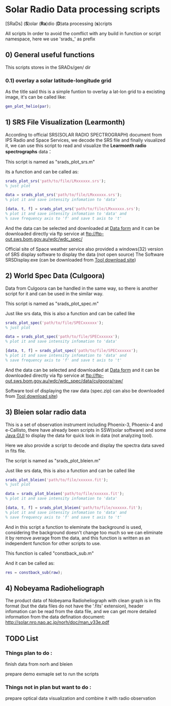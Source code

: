 # **S**olar **Ra**dio  **D**ata processing **s**cripts

 [SRaDs] (**S**)olar (**Ra**)dio  (**D**)ata processing (**s**)cripts

All scripts In order to avoid the comflict with any build in function or script namespace, here we use 'srads_' as prefix

## 0)  General useful functions

This scripts stores in the SRADs/gen/ dir
### 0.1) overlay a solar latitude-longitude grid

As the title said this is a simple funtion to overlay a lat-lon grid to a excisting image, it's can be called like:

```matlab
gen_plot_helio(par);
```

## 1)  SRS File Visualization (Learmonth)

According to official SRS(SOLAR RADIO SPECTROGRAPH)  document from IPS Radio and Space Services, we decode the SRS file and finally visualized it, we can use this script to read and visualize the **Learmonth radio spectrographs** data：

This script is named as "srads_plot_srs.m"

its a function and can be called as:

```matlab
srads_plot_srs('path/to/file/LMxxxxxx.srs'); 
% just plot

data = srads_plot_srs('path/to/file/LMxxxxxx.srs');
% plot it and save intensity infomation to 'data'

[data, t, f] = srads_plot_srs('path/to/file/LMxxxxxx.srs'); 
% plot it and save intensity infomation to 'data' and 
% save frequency axis to 'f' and save t axis to 't'
```

And the data can be selected and downloaded at [Data form](http://www.sws.bom.gov.au/World_Data_Centre/1/9) and it can be downloaded directly via ftp service at ftp://ftp-out.sws.bom.gov.au/wdc/wdc_spec/

Official site of Space weather service also provided a windows(32) version of SRS display software to display the data (not open source) The Software SRSDisplay.exe (can be downloaded from [Tool download site](http://www.sws.bom.gov.au/World_Data_Centre/1/1))

## 2) World Spec Data (Culgoora)
Data from Culgoora can be handled in the same way, so there is another script for it and can be used in the similar way.

This script is named as "srads_plot_spec.m"

Just like srs data, this is also a function and can be called like 

```matlab
srads_plot_spec('path/to/file/SPECxxxxxx'); 
% just plot

data = srads_plot_spec('path/to/file/SPECxxxxxx');
% plot it and save intensity infomation to 'data'

[data, t, f] = srads_plot_spec('path/to/file/SPECxxxxxx'); 
% plot it and save intensity infomation to 'data' and 
% save frequency axis to 'f' and save t axis to 't'
```


And the data can be selected and downloaded at [Data form](http://www.sws.bom.gov.au/World_Data_Centre/1/9) and it can be downloaded directly via ftp service at  ftp://ftp-out.sws.bom.gov.au/wdc/wdc_spec/data/culgoora/raw/

Software tool of displaying the raw data (spec.zip) can also be downloaded from [Tool download site](http://www.sws.bom.gov.au/World_Data_Centre/1/1))

## 3) Bleien solar radio data
This is a set of observation instrument including Phoenix-3, Phoenix-4 and e-Callisto, there have already been scripts in SSW(solar software) and some [Java GUI](http://soleil.i4ds.ch/solarradio/data/JavaViewers/) to display the data for quick look in data (not analyzing tool).

Here we also provide a script to decode and display the spectra data saved in fits file.

The script is named as "srads_plot_bleien.m"

Just like srs data, this is also a function and can be called like 

```matlab
srads_plot_bleien('path/to/file/xxxxxx.fit'); 
% just plot

data = srads_plot_bleien('path/to/file/xxxxxx.fit');
% plot it and save intensity infomation to 'data'

[data, t, f] = srads_plot_bleien('path/to/file/xxxxxx.fit'); 
% plot it and save intensity infomation to 'data' and 
% save frequency axis to 'f' and save t axis to 't'
```

And in this script a function to eleminate the background is used, considering the background doesn't change too much so we can eliminate it by remove average from the data, and this function is written as an independent function for other scripts to use.

This function is called "constback_sub.m"

And it can be called as:


```matlab
res = constback_sub(raw);
```

## 4) Nobeyama Radioheliograph

The product data of Nobeyama Radioheliograph with clean graph is in fits format (but the data files do not have the '.fits' extension), header infomation can be read from the data file, and we can get more detailed information from the data defination document: http://solar.nro.nao.ac.jp/norh/doc/man_v33e.pdf



## TODO List
### Things plan to do :
finish data from norh and bleien

prepare demo exmaple set to run the scripts
### Things not in plan but want to do :
prepare optical data visualization and combine it with radio observation


